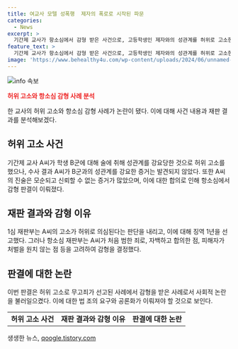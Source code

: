 ```yaml
---
title: 여교사 모텔 성폭행  제자의 폭로로 시작된 파문
categories:
  - News
excerpt: >
  기간제 교사가 항소심에서 감형 받은 사건으로, 고등학생인 제자와의 성관계를 허위로 고소한 여성이 원심의 징역 1년을 파기하고 징역 1년에 집행유예 2년을 선고받았다. 여성은 고 소 사실 등에 대해 모순된 진술을 한 것으로 밝혀졌고, 항소심 재판부는 피고인은 초범으로 잘못을 모두 인정하면서 B군과 원만하게 합의했다고 밝혔다.
feature_text: >
  기간제 교사가 항소심에서 감형 받은 사건으로, 고등학생인 제자와의 성관계를 허위로 고소한 여성이 원심의 징역 1년을 파기하고 징역 1년에 집행유예 2년을 선고받았다. 여성은 고 소 사실 등에 대해 모순된 진술을 한 것으로 밝혀졌고, 항소심 재판부는 피고인은 초범으로 잘못을 모두 인정하면서 B군과 원만하게 합의했다고 밝혔다.
image: 'https://www.behealthy4u.com/wp-content/uploads/2024/06/unnamed-file.png'
---
```


<p><img src="https://www.behealthy4u.com/wp-content/uploads/2024/06/unnamed-file.png" alt="info 속보" /></p>

<p><b><span style="color: #ee2323;">허위 고소와 항소심 감형 사례 분석</span></b></p>

<p data-ke-size="size16">한 교사의 허위 고소와 항소심 감형 사례가 논란이 됐다. 이에 대해 사건 내용과 재판 결과를 분석해보겠다.</p>

<h2 data-ke-size="size26">허위 고소 사건</h2>

<p data-ke-size="size16">기간제 교사 A씨가 학생 B군에 대해 술에 취해 성관계를 강요당한 것으로 허위 고소를 했으나, 수사 결과 A씨가 B군과의 성관계를 강요한 증거는 발견되지 않았다. 또한 A씨의 진술은 모순되고 신뢰할 수 없는 증거가 많았으며, 이에 대한 합의로 인해 항소심에서 감형 판결이 이뤄졌다.</p>

<h2 data-ke-size="size26">재판 결과와 감형 이유</h2>

<p data-ke-size="size16">1심 재판부는 A씨의 고소가 허위로 의심된다는 판단을 내리고, 이에 대해 징역 1년을 선고했다. 그러나 항소심 재판부는 A씨가 처음 범한 죄로, 자백하고 합의한 점, 피해자가 처벌을 원치 않는 점 등을 고려하여 감형을 결정했다.</p>

<h2 data-ke-size="size26">판결에 대한 논란</h2>

<p data-ke-size="size16">이번 판결은 허위 고소로 무고죄가 선고된 사례에서 감형을 받은 사례로서 사회적 논란을 불러일으켰다. 이에 대한 법 조의 요구와 공론화가 이뤄져야 할 것으로 보인다.</p>

<table>
    <tbody>
        <tr>
            <td style="text-align: center; height: 17px;"><b>허위 고소 사건</b></td>
            <td style="text-align: center; height: 17px;"><b>재판 결과와 감형 이유</b></td>
            <td style="text-align: center; height: 17px;"><b>판결에 대한 논란</b></td>
        </tr>
    </tbody>
</table>
생생한 뉴스, <a href="https://qoogle.tistory.com" rel="dofollow">qoogle.tistory.com</a>


